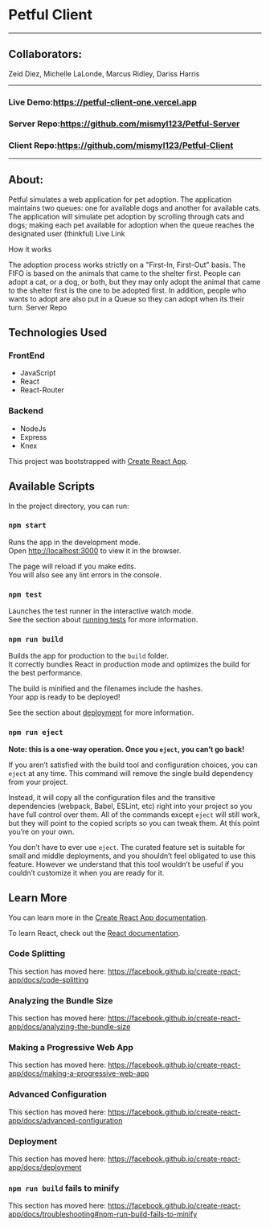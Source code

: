 # Petful Client

---------------------------------------------------------------------------------

## Collaborators:
Zeid Diez,
Michelle LaLonde,
Marcus Ridley,
Dariss Harris

---------------------------------------------------------------------------------

### Live Demo:https://petful-client-one.vercel.app

### Server Repo:https://github.com/mismyl123/Petful-Server

### Client Repo:https://github.com/mismyl123/Petful-Client
---------------------------------------------------------------------------------

## About:

Petful simulates a web application for pet adoption. The application maintains two queues: one for available dogs and another for available cats. The application will simulate pet adoption by scrolling through cats and dogs; making each pet available for adoption when the queue reaches the designated user (thinkful)
Live Link


How it works

The adoption process works strictly on a "First-In, First-Out" basis. The FIFO is based on the animals that came to the shelter first. People can adopt a cat, or a dog, or both, but they may only adopt the animal that came to the shelter first is the one to be adopted first. In addition, people who wants to adopt are also put in a Queue so they can adopt when its their turn.
Server Repo


## Technologies Used

### FrontEnd

   * JavaScript
   * React
   * React-Router

### Backend

   * NodeJs
   * Express
   * Knex



This project was bootstrapped with [Create React App](https://github.com/facebook/create-react-app).

## Available Scripts

In the project directory, you can run:

### `npm start`

Runs the app in the development mode.<br />
Open [http://localhost:3000](http://localhost:3000) to view it in the browser.

The page will reload if you make edits.<br />
You will also see any lint errors in the console.

### `npm test`

Launches the test runner in the interactive watch mode.<br />
See the section about [running tests](https://facebook.github.io/create-react-app/docs/running-tests) for more information.

### `npm run build`

Builds the app for production to the `build` folder.<br />
It correctly bundles React in production mode and optimizes the build for the best performance.

The build is minified and the filenames include the hashes.<br />
Your app is ready to be deployed!

See the section about [deployment](https://facebook.github.io/create-react-app/docs/deployment) for more information.

### `npm run eject`

**Note: this is a one-way operation. Once you `eject`, you can’t go back!**

If you aren’t satisfied with the build tool and configuration choices, you can `eject` at any time. This command will remove the single build dependency from your project.

Instead, it will copy all the configuration files and the transitive dependencies (webpack, Babel, ESLint, etc) right into your project so you have full control over them. All of the commands except `eject` will still work, but they will point to the copied scripts so you can tweak them. At this point you’re on your own.

You don’t have to ever use `eject`. The curated feature set is suitable for small and middle deployments, and you shouldn’t feel obligated to use this feature. However we understand that this tool wouldn’t be useful if you couldn’t customize it when you are ready for it.

## Learn More

You can learn more in the [Create React App documentation](https://facebook.github.io/create-react-app/docs/getting-started).

To learn React, check out the [React documentation](https://reactjs.org/).

### Code Splitting

This section has moved here: https://facebook.github.io/create-react-app/docs/code-splitting

### Analyzing the Bundle Size

This section has moved here: https://facebook.github.io/create-react-app/docs/analyzing-the-bundle-size

### Making a Progressive Web App

This section has moved here: https://facebook.github.io/create-react-app/docs/making-a-progressive-web-app

### Advanced Configuration

This section has moved here: https://facebook.github.io/create-react-app/docs/advanced-configuration

### Deployment

This section has moved here: https://facebook.github.io/create-react-app/docs/deployment

### `npm run build` fails to minify

This section has moved here: https://facebook.github.io/create-react-app/docs/troubleshooting#npm-run-build-fails-to-minify
